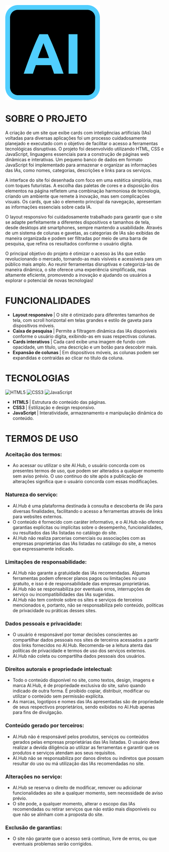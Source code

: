 ![LOGO](./paginas/assets-descubra/logo.png)

# SOBRE O PROJETO
A criação de um site que exibe cards com inteligências artificiais (IAs) voltadas para diversas aplicações foi um processo cuidadosamente planejado e executado com o objetivo de facilitar o acesso a ferramentas tecnológicas disruptivas. O projeto foi desenvolvido utilizando HTML, CSS e JavaScript, linguagens essenciais para a construção de páginas web dinâmicas e interativas. Um pequeno banco de dados em formato JavaScript foi implementado para armazenar e organizar as informações das IAs, como nomes, categorias, descrições e links para os serviços.

A interface do site foi desenhada com foco em uma estética simplória, mas com toques futuristas. A escolha das paletas de cores e a disposição dos elementos na página refletem uma combinação harmoniosa de tecnologia, criando um ambiente que remete à inovação, mas sem complicações visuais. Os cards, que são o elemento principal da navegação, apresentam as informações essenciais sobre cada IA.

O layout responsivo foi cuidadosamente trabalhado para garantir que o site se adapte perfeitamente a diferentes dispositivos e tamanhos de tela, desde desktops até smartphones, sempre mantendo a usabilidade. Através de um sistema de colunas e gavetas, as categorias de IAs são exibidas de maneira organizada e podem ser filtradas por meio de uma barra de pesquisa, que refina os resultados conforme o usuário digita.

O principal objetivo do projeto é otimizar o acesso às IAs que estão revolucionando o mercado, tornando-as mais visíveis e acessíveis para um público mais amplo. Ao reunir ferramentas disruptivas e categorizá-las de maneira dinâmica, o site oferece uma experiência simplificada, mas altamente eficiente, promovendo a inovação e ajudando os usuários a explorar o potencial de novas tecnologias!

# FUNCIONALIDADES
- <b>Layout responsivo </b>| O site é otimizado para diferentes tamanhos de tela, com scroll horizontal em telas grandes e estilo de gaveta para dispositivos móveis.
- <b>Caixa de pesquisa </b>| Permite a filtragem dinâmica das IAs disponíveis conforme o usuário digita, exibindo-as em suas respectivas colunas.
- <b>Cards interativos </b>| Cada card exibe uma imagem de fundo com opacidade, um título, uma descrição e um botão para descobrir mais.
- <b>Expansão de colunas </b>| Em dispositivos móveis, as colunas podem ser expandidas e contraídas ao clicar no título da coluna.

# TECNOLOGIAS
![HTML5](https://img.shields.io/badge/html5-%23E34F26.svg?style=for-the-badge&logo=html5&logoColor=white)
![CSS3](https://img.shields.io/badge/css3-%231572B6.svg?style=for-the-badge&logo=css3&logoColor=white)
![JavaScript](https://img.shields.io/badge/javascript-%23323330.svg?style=for-the-badge&logo=javascript&logoColor=%23F7DF1E)
- <b>HTML5 </b>| Estrutura do conteúdo das páginas.
- <b>CSS3 </b>| Estilização e design responsivo.
- <b>JavaScript </b>| Interatividade, armazenamento e manipulação dinâmica do conteúdo.

# TERMOS DE USO
### Aceitação dos termos:
- Ao acessar ou utilizar o site AI.Hub, o usuário concorda com os presentes termos de uso, que podem ser alterados a qualquer momento sem aviso prévio. O uso contínuo do site após a publicação de alterações significa que o usuário concorda com essas modificações.

### Natureza do serviço:
- AI.Hub é uma plataforma destinada à consulta e descoberta de IAs para diversas finalidades, facilitando o acesso a ferramentas através de links para websites externos.
- O conteúdo é fornecido com caráter informativo, e o AI.Hub não oferece garantias explícitas ou implícitas sobre o desempenho, funcionalidades, ou resultados das IAs listadas no catálogo do site.
- AI.Hub não realiza parcerias comerciais ou associações com as empresas proprietárias das IAs listadas no catálogo do site, a menos que expressamente indicado.

### Limitações de responsabilidade:
- AI.Hub não garante a gratuidade das IAs recomendadas. Algumas ferramentas podem oferecer planos pagos ou limitações no uso gratuito, e isso é de responsabilidade das empresas proprietárias.
- AI.Hub não se responsabiliza por eventuais erros, interrupções de serviço ou incompatibilidades das IAs sugeridas.
- AI.Hub não tem controle sobre os sites e serviços de terceiros mencionados e, portanto, não se responsabiliza pelo conteúdo, políticas de privacidade ou práticas desses sites.

### Dados pessoais e privacidade:
- O usuário é responsável por tomar decisões conscientes ao compartilhar dados pessoais nos sites de terceiros acessados a partir dos links fornecidos no AI.Hub. Recomenda-se a leitura atenta das políticas de privacidade e termos de uso dos serviços externos.
- AI.Hub não coleta ou compartilha dados pessoais dos usuários.

### Direitos autorais e propriedade intelectual:
- Todo o conteúdo disponível no site, como textos, design, imagens e marca AI.Hub, é de propriedade exclusiva do site, salvo quando indicado de outra forma. É proibido copiar, distribuir, modificar ou utilizar o conteúdo sem permissão explícita.
- As marcas, logotipos e nomes das IAs apresentadas são de propriedade de seus respectivos proprietários, sendo exibidos no AI.Hub apenas para fins de divulgação.

### Conteúdo gerado por terceiros:
- AI.Hub não é responsável pelos produtos, serviços ou conteúdos gerados pelas empresas proprietárias das IAs listadas. O usuário deve realizar a devida diligência ao utilizar as ferramentas e garantir que os produtos e serviços atendam aos seus requisitos.
- AI.Hub não se responsabiliza por danos diretos ou indiretos que possam resultar do uso ou má utilização das IAs recomendadas no site.

### Alterações no serviço:
- AI.Hub se reserva o direito de modificar, remover ou adicionar funcionalidades ao site a qualquer momento, sem necessidade de aviso prévio.
- O site pode, a qualquer momento, alterar o escopo das IAs recomendadas ou retirar serviços que não estão mais disponíveis ou que não se alinham com a proposta do site.

### Exclusão de garantias:
- O site não garante que o acesso será contínuo, livre de erros, ou que eventuais problemas serão corrigidos.

